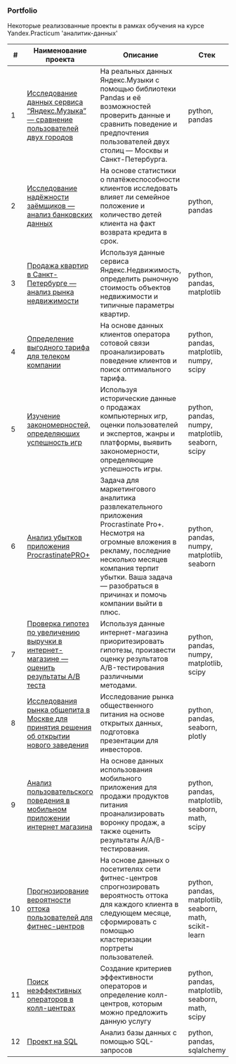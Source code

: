 ### Portfolio

Некоторые реализованные проекты в рамках обучения на курсе Yandex.Practicum 'аналитик-данных'

| #    | Наименование проекта                | Описание                                                     | Стек                                                         |
| ---- | ------------------------------------------------------------ | ------------------------------------------------------------ | ------------------------------------------------------------ |
| 1   | [Исследование данных сервиса “Яндекс.Музыка” — сравнение пользователей двух городов](https://github.com/Joker2k79/Portfolio/tree/main/Big_cities_music) | На реальных данных Яндекс.Музыки c помощью библиотеки Pandas и её возможностей проверить данные и сравнить поведение и предпочтения пользователей двух столиц — Москвы и Санкт-Петербурга. | python, pandas |
| 2   | [Исследование надёжности заёмщиков — анализ банковских данных](https://github.com/Joker2k79/Portfolio/tree/main/Analysis_bank_debtors) | На основе статистики о платёжеспособности клиентов исследовать влияет ли семейное положение и количество детей клиента на факт возврата кредита в срок. | python, pandas |
| 3   | [Продажа квартир в Санкт-Петербурге — анализ рынка недвижимости](https://github.com/Joker2k79/Portfolio/tree/main/Analysis_bank_debtors) | Используя данные сервиса Яндекс.Недвижимость, определить рыночную стоимость объектов недвижимости и типичные параметры квартир. | python, pandas, matplotlib |
| 4   | [Определение выгодного тарифа для телеком компании](https://github.com/Joker2k79/Portfolio/tree/main/04_profitable_telecom_tariff) | На основе данных клиентов оператора сотовой связи проанализировать поведение клиентов и поиск оптимального тарифа. | python, pandas, matplotlib, numpy, scipy |
| 5   | [Изучение закономерностей, определяющих успешность игр](https://github.com/Joker2k79/Portfolio/tree/main/05_patterns_of_success_games) | Используя исторические данные о продажах компьютерных игр, оценки пользователей и экспертов, жанры и платформы, выявить закономерности, определяющие успешность игры. | python, pandas, numpy, matplotlib, seaborn, scipy |
| 6   | [Анализ убытков приложения ProcrastinatePRO+](https://github.com/Joker2k79/Portfolio/tree/main/06_application_loss_analysis) | Задача для маркетингового аналитика развлекательного приложения Procrastinate Pro+. Несмотря на огромные вложения в рекламу, последние несколько месяцев компания терпит убытки. Ваша задача — разобраться в причинах и помочь компании выйти в плюс. | python, pandas, numpy, matplotlib, seaborn |
| 7   | [Проверка гипотез по увеличению выручки в интернет-магазине — оценить результаты A/B теста](https://github.com/Joker2k79/Portfolio/tree/main/07_analysis_ab_test_results) | Используя данные интернет-магазина приоритезировать гипотезы, произвести оценку результатов A/B-тестирования различными методами. | python, pandas, numpy, matplotlib, scipy |
| 8   | [ Исследования рынка общепита в Москве для принятия решения об открытии нового заведения](https://github.com/Joker2k79/Portfolio/tree/main/08_catering_market_research) | Исследование рынка общественного питания на основе открытых данных, подготовка презентации для инвесторов. | python, pandas, seaborn, plotly |
| 9   | [ Анализ пользовательского поведения в мобильном приложении интернет магазина](https://github.com/Joker2k79/Portfolio/tree/main/09_analysis_behavior_mobile_app) | На основе данных использования мобильного приложения для продажи продуктов питания проанализировать воронку продаж, а также оценить результаты A/A/B-тестирования. | python, pandas, matplotlib, seaborn, math, scipy |
| 10   | [Прогнозирование вероятности оттока пользователей для фитнес-центров](https://github.com/Joker2k79/Portfolio/tree/main/10_forecasting_outflow_users) | На основе данных о посетителях сети фитнес-центров спрогнозировать вероятность оттока для каждого клиента в следующем месяце, сформировать с помощью кластеризации портреты пользователей. | python, pandas, matplotlib, seaborn, math, scikit-learn |
| 11   | [Поиск неэффективных операторов в колл-центрах](https://github.com/Joker2k79/Portfolio/tree/main/11_graduation_project) | Создание критериев эффективности операторов и определение колл-центров, которым можно предложить данную услугу | python, pandas, matplotlib, seaborn, math, scipy |
| 12   | [Проект на SQL](https://github.com/Joker2k79/Portfolio/tree/main/12_sql_project) | Анализ базы данных с помощью SQL-запросов | python, pandas, sqlalchemy |
